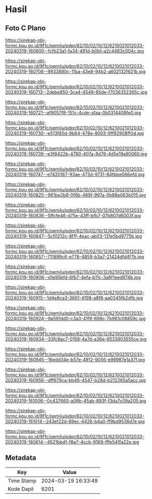 # Hasil

## Foto C Plano

https://sirekap-obj-formc.kpu.go.id/9f1c/pemilu/pdpr/62/10/02/10/12/6210021012033-20240319-160600--fcfb23a1-fa34-491d-b0b1-a2c4483c004c.jpg

https://sirekap-obj-formc.kpu.go.id/9f1c/pemilu/pdpr/62/10/02/10/12/6210021012033-20240319-160706--9933880c-11ba-43e8-94b2-a602132f621b.jpg

https://sirekap-obj-formc.kpu.go.id/9f1c/pemilu/pdpr/62/10/02/10/12/6210021012033-20240319-160713--2debe850-3ca4-4549-85de-f7036352365c.jpg

https://sirekap-obj-formc.kpu.go.id/9f1c/pemilu/pdpr/62/10/02/10/12/6210021012033-20240319-160721--af9057f8-151c-4cde-a1aa-0b0314408fe0.jpg

https://sirekap-obj-formc.kpu.go.id/9f1c/pemilu/pdpr/62/10/02/10/12/6210021012033-20240319-160730--e513f85d-9b64-478e-8003-9ff92908ff0d.jpg

https://sirekap-obj-formc.kpu.go.id/9f1c/pemilu/pdpr/62/10/02/10/12/6210021012033-20240319-160739--e3f8422b-4780-407a-8d76-4d5e19a95060.jpg

https://sirekap-obj-formc.kpu.go.id/9f1c/pemilu/pdpr/62/10/02/10/12/6210021012033-20240319-160747--e7420167-93ae-473d-9731-84fbbe066efd.jpg

https://sirekap-obj-formc.kpu.go.id/9f1c/pemilu/pdpr/62/10/02/10/12/6210021012033-20240319-160825--961be2b8-0f6b-489f-997a-0b88e063b015.jpg

https://sirekap-obj-formc.kpu.go.id/9f1c/pemilu/pdpr/62/10/02/10/12/6210021012033-20240319-160836--5ffcfe46-d75e-43ff-bfb7-07b807d6003f.jpg

https://sirekap-obj-formc.kpu.go.id/9f1c/pemilu/pdpr/62/10/02/10/12/6210021012033-20240319-160847--5cf0212c-8f1f-4eac-ab03-131e5bd9775b.jpg

https://sirekap-obj-formc.kpu.go.id/9f1c/pemilu/pdpr/62/10/02/10/12/6210021012033-20240319-160857--711899c6-e778-4859-b3a7-21424dfd4f7b.jpg

https://sirekap-obj-formc.kpu.go.id/9f1c/pemilu/pdpr/62/10/02/10/12/6210021012033-20240319-160906--d1e95bfd-6fb7-4efa-b11c-3a6f1eed974b.jpg

https://sirekap-obj-formc.kpu.go.id/9f1c/pemilu/pdpr/62/10/02/10/12/6210021012033-20240319-160915--1d4e8ca3-3661-4198-a8f8-aa0345fb2dfb.jpg

https://sirekap-obj-formc.kpu.go.id/9f1c/pemilu/pdpr/62/10/02/10/12/6210021012033-20240319-160924--9a591dd0-c3a3-41f9-899c-7b981c08859c.jpg

https://sirekap-obj-formc.kpu.go.id/9f1c/pemilu/pdpr/62/10/02/10/12/6210021012033-20240319-160934--33fc6ac7-0158-4a7d-a36e-6533903555ce.jpg

https://sirekap-obj-formc.kpu.go.id/9f1c/pemilu/pdpr/62/10/02/10/12/6210021012033-20240319-160945--16edd34e-b57e-4912-9056-e98987e1a37f.jpg

https://sirekap-obj-formc.kpu.go.id/9f1c/pemilu/pdpr/62/10/02/10/12/6210021012033-20240319-160956--dff679ca-bb46-4547-b28d-b212265a5acc.jpg

https://sirekap-obj-formc.kpu.go.id/9f1c/pemilu/pdpr/62/10/02/10/12/6210021012033-20240319-161006--0c437660-a06b-45ab-893f-f3da7c09a205.jpg

https://sirekap-obj-formc.kpu.go.id/9f1c/pemilu/pdpr/62/10/02/10/12/6210021012033-20240319-161014--243ef22d-69ec-4428-b4a0-ff9bd9536d7e.jpg

https://sirekap-obj-formc.kpu.go.id/9f1c/pemilu/pdpr/62/10/02/10/12/6210021012033-20240319-160614--4521bbd1-f8a7-4ccb-9169-fffe541fa22e.jpg


## Metadata

| Key        | Value               |
| ---------- | ------------------- |
| Time Stamp | 2024-03-19 16:33:49 |
| Kode Dapil | 6201                |



